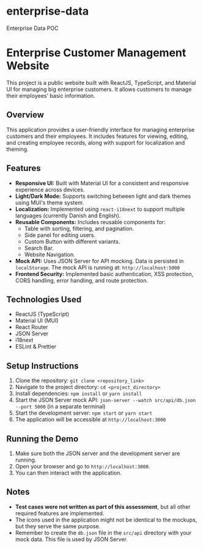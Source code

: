 # enterprise-data
Enterprise Data POC
# Enterprise Customer Management Website

This project is a public website built with ReactJS, TypeScript, and Material UI for managing big enterprise customers. It allows customers to manage their employees' basic information.

## Overview

This application provides a user-friendly interface for managing enterprise customers and their employees. It includes features for viewing, editing, and creating employee records, along with support for localization and theming.

## Features

*   **Responsive UI:** Built with Material UI for a consistent and responsive experience across devices.
*   **Light/Dark Mode:** Supports switching between light and dark themes using MUI's theme system.
*   **Localization:** Implemented using `react-i18next` to support multiple languages (currently Danish and English).
*   **Reusable Components:** Includes reusable components for:
    *   Table with sorting, filtering, and pagination.
    *   Side panel for editing users.
    *   Custom Button with different variants.
    *   Search Bar.
    *   Website Navigation.
*   **Mock API:** Uses JSON Server for API mocking. Data is persisted in `localStorage`.  The mock API is running at: `http://localhost:5000`
*   **Frontend Security:** Implemented basic authentication, XSS protection, CORS handling, error handling, and route protection.
  

## Technologies Used

*   ReactJS (TypeScript)
*   Material UI (MUI)
*   React Router
*   JSON Server
*   i18next
*   ESLint & Prettier

## Setup Instructions

1.  Clone the repository: `git clone <repository_link>`
2.  Navigate to the project directory: `cd <project_directory>`
3.  Install dependencies: `npm install` or `yarn install`
4.  Start the JSON Server mock API: `json-server --watch src/api/db.json --port 5000` (in a separate terminal)
5.  Start the development server: `npm start` or `yarn start`
6.  The application will be accessible at `http://localhost:3000`

## Running the Demo

1.  Make sure both the JSON server and the development server are running.
2.  Open your browser and go to `http://localhost:3000`.
3.  You can then interact with the application.

## Notes

*   **Test cases were not written as part of this assessment**, but all other required features are implemented.
*   The icons used in the application might not be identical to the mockups, but they serve the same purpose.
*   Remember to create the `db.json` file in the `src/api` directory with your mock data.  This file is used by JSON Server.
